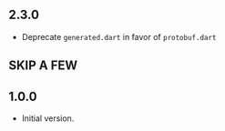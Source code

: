 ## 2.3.0

- Deprecate `generated.dart` in favor of `protobuf.dart`

## SKIP A FEW

## 1.0.0

- Initial version.
